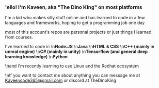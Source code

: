 ### 'ello! I'm Kaveen, aka "The Dino King" on most platforms

I'm a kid who makes silly stuff online and has learned to code in a few languages and frameworks, hoping to get a programming job one day

most of this account's repos are personal projects or just things I learned from courses.

I've learned to code in
  \n**Node.JS**
  \n**Java**
  \n**HTML & CSS**
  \n**C++ (mainly in unreal engine)**
  \n**C# (mainly in unity)**
  \n**Tensorflow (and general deep learning knowledge)**
  \n**Python**

\nand I'm recently learning to use Linux and the Redhat ecosystem

\nIf you want to contact me about anything you can message me at Kaveencode365@gmail.com or discord at TheDinoKing

<!--
 Work to revamp this later as its kinda boring lmao
-->
